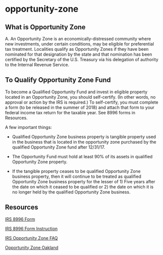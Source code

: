 # opportunity-zone

## What is Opportunity Zone

A. An Opportunity Zone is an economically-distressed community where new investments, under certain conditions, may be eligible for preferential tax treatment. Localities qualify as Opportunity Zones if they have been nominated for that designation by the state and that nomination has been certified by the Secretary of the U.S. Treasury via his delegation of authority to the Internal Revenue Service.


## To Qualify Opportunity Zone Fund

To become a Qualified Opportunity Fund and invest in eligible property located in an Opportunity Zone, you should self-certify. (In other words, no approval or action by the IRS is required.) To self-certify, you must complete a form (to be released in the summer of 2018) and attach that form to your federal income tax return for the taxable year. See 8996 forms in 
Resources.

A few important things:
* Qualified Opportunity Zone business property is tangible property used in the business that is located in the opportunity zone purchased by the qualified Opportunity Zone fund after 12/31/17.

* The Opportunity Fund must hold at least 90% of its assets in qualified Opportunity Zone property.

* If the tangible property ceases to be qualified Opportunity Zone business property, then it will continue to be treated as qualified Opportunity Zone business property for the lesser of 1) Five years after the date on which it ceased to be qualified or 2) the date on which it is no longer held by the qualified Opportunity Zone business.



## Resources

[IRS 8996 Form](https://www.irs.gov/pub/irs-access/f8996_accessible.pdf)

[IRS 8996 Form Instruction](https://www.irs.gov/pub/irs-pdf/i8996.pdf)

[IRS Opportunity Zone FAQ](https://www.irs.gov/newsroom/opportunity-zones-frequently-asked-questions)

[Opportunity Zone Oakland](https://www.irs.gov/newsroom/opportunity-zones-frequently-asked-questions)
